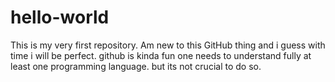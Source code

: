 # hello-world
This is my very first repository. Am new to this GitHub thing and i guess with time i will be perfect.
github is kinda fun
one needs to understand fully at least one programming language. but its not crucial to do so.
